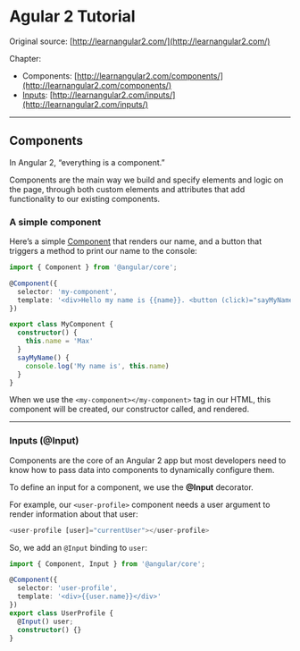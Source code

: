 # Agular 2 Tutorial

Original source: [http://learnangular2.com/](http://learnangular2.com/)

Chapter:

* Components: [http://learnangular2.com/components/](http://learnangular2.com/components/)
* [Inputs](#inputs-input): [http://learnangular2.com/inputs/](http://learnangular2.com/inputs/)

--------------------------------------------------------------------

## Components

In Angular 2, “everything is a component.”

Components are the main way we build and specify elements and logic on the page,
through both custom elements and attributes that add functionality to our existing components.

### A simple component


Here’s a simple [Component](https://angular.io/docs/ts/latest/api/core/index/Component-decorator.html) 
that renders our name, and a button that triggers a method to print our name to the console:

```typescript
import { Component } from '@angular/core';

@Component({
  selector: 'my-component',
  template: '<div>Hello my name is {{name}}. <button (click)="sayMyName()">Say my name</button></div>'
})

export class MyComponent {
  constructor() {
    this.name = 'Max'
  }
  sayMyName() {
    console.log('My name is', this.name)
  }
}
```
When we use the `<my-component></my-component>` tag in our HTML, 
this component will be created, our constructor called, and rendered.

--------------------------------------------------------------------

### Inputs (@Input)

Components are the core of an Angular 2 app but most developers need 
to know how to pass data into components to dynamically configure them.

To define an input for a component, we use the **@Input** decorator.

For example, our `<user-profile>` component needs a user argument 
to render information about that user:

```javascript
<user-profile [user]="currentUser"></user-profile>
```

So, we add an `@Input` binding to `user`:

```typescript
import { Component, Input } from '@angular/core';

@Component({
  selector: 'user-profile',
  template: '<div>{{user.name}}</div>'
})
export class UserProfile {
  @Input() user;
  constructor() {}
}
```
